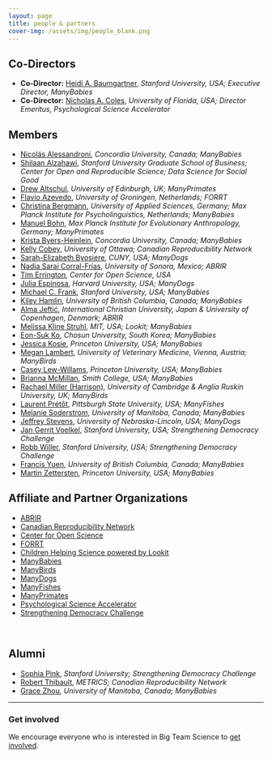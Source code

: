 ```yaml
---
layout: page
title: people & partners
cover-img: /assets/img/people_blank.png
---
```



## Co-Directors
* **Co-Director:** [Heidi A. Baumgartner](https://profiles.stanford.edu/heidi-baumgartner), *Stanford University, USA; Executive Director, ManyBabies*
* **Co-Director:** [Nicholas A. Coles](https://scholars.ufl.edu/ncoles), *University of Florida, USA; Director Emeritus, Psychological Science Accelerator*


## Members
* [Nicolás Alessandroni](http://infantresearch.ca/team), *Concordia University, Canada; ManyBabies*
* [Shilaan Alzahawi](https://shilaan.rbind.io), *Stanford University Graduate School of Business; Center for Open and Reproducible Science; Data Science for Social Good*
* [Drew Altschul](https://www.ed.ac.uk/profile/drewmaltschul), *University of Edinburgh, UK; ManyPrimates*
* [Flavio Azevedo](http://flavioazevedo.com/about), *University of Groningen, Netherlands; FORRT*
* [Christina Bergmann](https://www.mpi.nl/people/bergmann-christina), *University of Applied Sciences, Germany; Max Planck Institute for Psycholinguistics, Netherlands; ManyBabies*
* [Manuel Bohn](https://manuelbohn.github.io/), *Max Planck Institute for Evolutionary Anthropology, Germany; ManyPrimates*
* [Krista Byers-Heinlein](https://www.concordia.ca/artsci/psychology/faculty.html?fpid=krista-byers-heinlein), *Concordia University, Canada; ManyBabies*
* [Kelly Cobey](https://www.ottawaheart.ca/profile/cobey-kelly), *University of Ottawa; Canadian Reproducibility Network*
* [Sarah-Elizabeth Byosiere](https://www.gc.cuny.edu/people/sarah-elizabeth-byosiere), *CUNY, USA; ManyDogs*
* [Nadia Saraí Corral-Frías](https://investigadores.unison.mx/en/persons/nadia-sarai-corral-frias), *University of Sonora, Mexico; ABRIR*
* [Tim Errington](https://osf.io/alh38/), *Center for Open Science, USA*
* [Julia Espinosa](https://sites.google.com/view/jespinosa), *Harvard University, USA; ManyDogs*
* [Michael C. Frank](https://web.stanford.edu/~mcfrank/), *Stanford University, USA; ManyBabies*
* [Kiley Hamlin](https://psych.ubc.ca/profile/kiley-hamlin/), *University of British Columbia, Canada; ManyBabies*
* [Alma Jeftić](https://scholar.google.com/citations?hl=hr&user=oXBgT5IAAAAJ&scilu=&scisig=AMD79ooAAAAAXq25diM285kFt1dt_PGpX5fStWUWAcr_&gmla=AJsN-F77VWP7ByzcKTeyKVUFBEMMrhEt1Oo28IneH9WUpDk0B8NXc_lMDD_rBcEoIkFrjqcrXFdc9Sx4lPeyYZITuPtGSBZFo_qzJ_6zHHdLvyqPFT2_DOqdlWrWqliUGZ4r44PD6ELr&sciund=14116810897412037656), *International Christian University, Japan & University of Copenhagen, Denmark; ABRIR*
* [Melissa Kline Struhl](http://www.melissaklinestruhl.com), *MIT, USA; Lookit; ManyBabies*
* [Eon-Suk Ko](https://sites.google.com/site/eonsuk/), *Chosun University, South Korea; ManyBabies*
* [Jessica Kosie](https://jkosie.github.io), *Princeton University, USA; ManyBabies*
* [Megan Lambert](https://www.researchgate.net/profile/Megan-Lambert), *University of Veterinary Medicine, Vienna, Austria; ManyBirds*
* [Casey Lew-Willams](https://psych.princeton.edu/person/casey-lew-williams), *Princeton University, USA; ManyBabies*
* [Brianna McMillan](https://www.smith.edu/academics/faculty/brianna-mcmillan), *Smith College, USA; ManyBabies*
* [Rachael Miller (Harrison)](https://www.drrachaelmiller.com/), *University of Cambridge & Anglia Ruskin University, UK; ManyBirds*
* [Laurent Prétôt](https://www.pittstate.edu/education/psychology-and-counseling/faculty-and-staff/laurent-pr%C3%A9t%C3%B4t.html), *Pittsburgh State University, USA; ManyFishes*
* [Melanie Soderstrom](https://home.cc.umanitoba.ca/~soderstr/), *University of Manitoba, Canada; ManyBabies*
* [Jeffrey Stevens](https://dogcog.unl.edu/people), *University of Nebraska-Lincoln, USA; ManyDogs*
* [Jan Gerrit Voelkel](https://sociology.stanford.edu/people/jan-gerrit-voelkel), *Stanford University, USA; Strengthening Democracy Challenge*
* [Robb Willer](https://sociology.stanford.edu/people/robb-willer), *Stanford University, USA; Strengthening Democracy Challenge*
* [Francis Yuen](https://cic.psych.ubc.ca/), *University of British Columbia, Canada; ManyBabies*
* [Martin Zettersten](https://mzettersten.github.io), *Princeton University, USA; ManyBabies*



## Affiliate and Partner Organizations
* [ABRIR](https://abrirpsy.org/)
* [Canadian Reproducibility Network](https://carn-recar.ca/)
* [Center for Open Science](https://www.cos.io/)
* [FORRT](https://forrt.org/)
* [Children Helping Science powered by Lookit](https://lookit.mit.edu)
* [ManyBabies](manybabies.github.io)
* [ManyBirds](http://themanybirds.com)
* [ManyDogs](https://manydogsproject.github.io)
* [ManyFishes](https://twitter.com/TheManyFishes)
* [ManyPrimates](https://manyprimates.github.io)
* [Psychological Science Accelerator](https://psysciacc.org)
* [Strengthening Democracy Challenge](https://www.strengtheningdemocracychallenge.org)
<br>


## Alumni
* [Sophia Pink](http://www.sophiapink.com), *Stanford University; Strengthening Democracy Challenge*
* [Robert Thibault](https://www.robert-thibault.com/), *METRICS; Canadian Reproducibility Network*
* [Grace Zhou](https://manybabies.github.io/people/), *University of Manitoba, Canada; ManyBabies*


***

### Get involved
We encourage everyone who is interested in Big Team Science to [get involved]({{site.baseurl}}/get_involved/).



